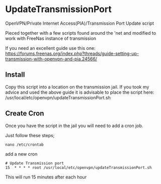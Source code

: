 # UpdateTransmissionPort
OpenVPN/Private Internet Access(PIA)/Transmission Port Update script

Pieced together with a few scripts found around the 'net and modified to work with FreeNas instance of transmission

If you need an excellent guide use this one: https://forums.freenas.org/index.php?threads/guide-setting-up-transmission-with-openvpn-and-pia.24566/ 

## Install
Copy this script into a location on the transmission jail. If you took my advice and used the above guide it is advisable to place the script here: /usr/local/etc/openvpn/updateTransmissionPort.sh

## Create Cron
Once you have the script in the jail you will need to add a cron job. 

Just follow these steps;
```
nano /etc/crontab
```

add a new cron
```
# Update Transmission port
15  * * * * root /usr/local/etc/openvpn/updateTransmissionPort.sh
```
This will run 15 minutes after each hour
